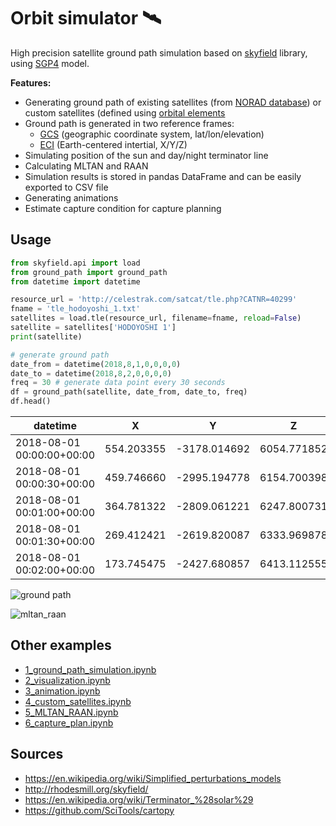 # Orbit simulator 🛰️

High precision satellite ground path simulation based on [skyfield](http://rhodesmill.org/skyfield/) library, using [SGP4](https://en.wikipedia.org/wiki/Simplified_perturbations_models) model.

**Features:**

- Generating ground path of existing satellites (from [NORAD database](http://celestrak.com/)) or custom satellites (defined using [orbital elements](https://en.wikipedia.org/wiki/Orbital_elements)
- Ground path is generated in two reference frames:
    - [GCS](https://en.wikipedia.org/wiki/Geographic_coordinate_system) (geographic coordinate system, lat/lon/elevation)
    - [ECI](https://en.wikipedia.org/wiki/Earth-centered_inertial) (Earth-centered intertial, X/Y/Z)
- Simulating position of the sun and day/night terminator line
- Calculating MLTAN and RAAN
- Simulation results is stored in pandas DataFrame and can be easily exported to CSV file
- Generating animations
- Estimate capture condition for capture planning


## Usage

```python
from skyfield.api import load
from ground_path import ground_path
from datetime import datetime

resource_url = 'http://celestrak.com/satcat/tle.php?CATNR=40299'
fname = 'tle_hodoyoshi_1.txt'
satellites = load.tle(resource_url, filename=fname, reload=False)
satellite = satellites['HODOYOSHI 1']
print(satellite)

# generate ground path
date_from = datetime(2018,8,1,0,0,0,0)
date_to = datetime(2018,8,2,0,0,0,0)
freq = 30 # generate data point every 30 seconds
df = ground_path(satellite, date_from, date_to, freq)
df.head()
```

| datetime                  | X          | Y            | Z           | lat       | lon        | elevation  | ascending | orbit |
| ------------------------- | ---------- | ------------ | ----------- | --------- | ---------- | ---------- | --------- | ----- |
| 2018-08-01 00:00:00+00:00 | 554.203355 | -3178.014692 | 6054.771852 | 62.118186 | -29.613950 | 499.094947 | True      | 0     |
| 2018-08-01 00:00:30+00:00 | 459.746660 | -2995.194778 | 6154.700398 | 63.944699 | -30.921147 | 499.336186 | True      | 0     |
| 2018-08-01 00:01:00+00:00 | 364.781322 | -2809.061221 | 6247.800731 | 65.759775 | -32.392397 | 499.569012 | True      | 0     |
| 2018-08-01 00:01:30+00:00 | 269.412421 | -2619.820087 | 6333.969878 | 67.560777 | -34.066235 | 499.791700 | True      | 0     |
| 2018-08-01 00:02:00+00:00 | 173.745475 | -2427.680857 | 6413.112555 | 69.344170 | -35.993558 | 500.002625 | True      | 0     |


![ground path](ground_path_hodoyoshi_1.jpg)

![mltan_raan](mltan_raan_evolution_hodoyoshi_1.jpg)


## Other examples

- [1_ground_path_simulation.ipynb](./1_ground_path_simulation.ipynb)
- [2_visualization.ipynb](./2_visualization.ipynb)
- [3_animation.ipynb](./3_animation.ipynb)
- [4_custom_satellites.ipynb](./4_custom_satellites.ipynb)
- [5_MLTAN_RAAN.ipynb](./5_MLTAN_RAAN.ipynb)
- [6_capture_plan.ipynb](./6_capture_plan.ipynb)

## Sources

- https://en.wikipedia.org/wiki/Simplified_perturbations_models
- http://rhodesmill.org/skyfield/
- https://en.wikipedia.org/wiki/Terminator_%28solar%29
- https://github.com/SciTools/cartopy
